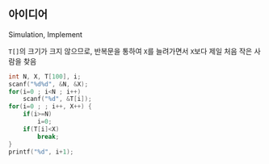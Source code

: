 ## 아이디어
Simulation, Implement

`T[]`의 크기가 크지 않으므로, 반복문을 통하여 `X`를 늘려가면서 `X`보다 제일 처음 작은 사람을 찾음
```c
int N, X, T[100], i;
scanf("%d%d", &N, &X);
for(i=0 ; i<N ; i++)
	scanf("%d", &T[i]);
for(i=0 ; ; i++, X++) {
	if(i>=N)
		i=0;
	if(T[i]<X)
		break;
}
printf("%d", i+1);
```